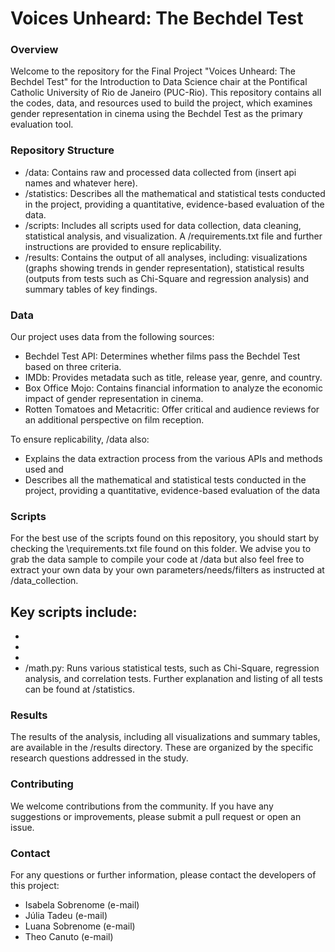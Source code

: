 # Voices Unheard: The Bechdel Test 

### Overview

Welcome to the repository for the Final Project "Voices Unheard: The Bechdel Test" for the Introduction to Data Science chair at the Pontifical Catholic University of Rio de Janeiro (PUC-Rio). This repository contains all the codes, data, and resources used to build the project, which examines gender representation in cinema using the Bechdel Test as the primary evaluation tool.

### Repository Structure

- /data: Contains raw and processed data collected from (insert api names and whatever here).
- /statistics: Describes all the mathematical and statistical tests conducted in the project, providing a quantitative, evidence-based evaluation of the data.
- /scripts: Includes all scripts used for data collection, data cleaning, statistical analysis, and visualization.  A /requirements.txt file and further instructions are provided to ensure replicability.
- /results: Contains the output of all analyses, including: visualizations (graphs showing trends in gender representation), statistical results (outputs from tests such as Chi-Square and regression analysis) and summary tables of key findings.

### Data

Our project uses data from the following sources:

- Bechdel Test API: Determines whether films pass the Bechdel Test based on three criteria.
- IMDb: Provides metadata such as title, release year, genre, and country.
- Box Office Mojo: Contains financial information to analyze the economic impact of gender representation in cinema.
- Rotten Tomatoes and Metacritic: Offer critical and audience reviews for an additional perspective on film reception.

To ensure replicability, /data also:
- Explains the data extraction process from the various APIs and methods used and
- Describes all the mathematical and statistical tests conducted in the project, providing a quantitative, evidence-based evaluation of the data

### Scripts

For the best use of the scripts found on this repository, you should start by checking the \requirements.txt file found on this folder.
We advise you to grab the data sample to compile your code at /data but also feel free to extract your own data by your own parameters/needs/filters as instructed at /data_collection.

Key scripts include:
-
-
-
-
- /math.py: Runs various statistical tests, such as Chi-Square, regression analysis, and correlation tests. Further explanation and listing of all tests can be found at /statistics.

### Results

The results of the analysis, including all visualizations and summary tables, are available in the /results directory. These are organized by the specific research questions addressed in the study.

### Contributing

We welcome contributions from the community. If you have any suggestions or improvements, please submit a pull request or open an issue.

### Contact

For any questions or further information, please contact the developers of this project:

- Isabela Sobrenome (e-mail)
- Júlia Tadeu (e-mail)
- Luana Sobrenome (e-mail)
- Theo Canuto (e-mail)

